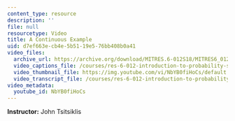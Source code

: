 ```yaml
---
content_type: resource
description: ''
file: null
resourcetype: Video
title: A Continuous Example
uid: d7ef663e-cb4e-5b51-19e5-76bb408b0a41
video_files:
  archive_url: https://archive.org/download/MITRES.6-012S18/MITRES6_012S18_L01-08_300k.mp4
  video_captions_file: /courses/res-6-012-introduction-to-probability-spring-2018/795fcaf6627f5ad4a778237750cf13de_NbYB0fiHoCs.vtt
  video_thumbnail_file: https://img.youtube.com/vi/NbYB0fiHoCs/default.jpg
  video_transcript_file: /courses/res-6-012-introduction-to-probability-spring-2018/50e702ca7ccbb53e0468eedc94f3f5e1_NbYB0fiHoCs.pdf
video_metadata:
  youtube_id: NbYB0fiHoCs
---
```


**Instructor:** John Tsitsiklis
